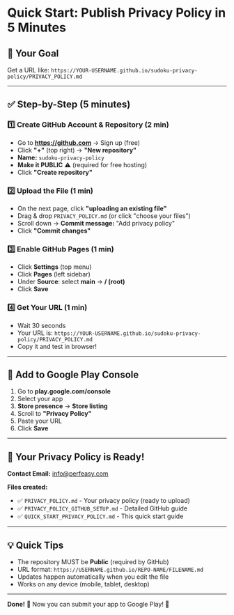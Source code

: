 # Quick Start: Publish Privacy Policy in 5 Minutes

## 🎯 Your Goal
Get a URL like: `https://YOUR-USERNAME.github.io/sudoku-privacy-policy/PRIVACY_POLICY.md`

---

## ✅ Step-by-Step (5 minutes)

### 1️⃣ Create GitHub Account & Repository (2 min)
- Go to **https://github.com** → Sign up (free)
- Click **"+"** (top right) → **"New repository"**
- **Name:** `sudoku-privacy-policy`
- **Make it PUBLIC** ⚠️ (required for free hosting)
- Click **"Create repository"**

### 2️⃣ Upload the File (1 min)
- On the next page, click **"uploading an existing file"**
- Drag & drop `PRIVACY_POLICY.md` (or click "choose your files")
- Scroll down → **Commit message:** "Add privacy policy"
- Click **"Commit changes"**

### 3️⃣ Enable GitHub Pages (1 min)
- Click **Settings** (top menu)
- Click **Pages** (left sidebar)
- Under **Source**: select **main** → **/ (root)**
- Click **Save**

### 4️⃣ Get Your URL (1 min)
- Wait 30 seconds
- Your URL is: `https://YOUR-USERNAME.github.io/sudoku-privacy-policy/PRIVACY_POLICY.md`
- Copy it and test in browser!

---

## 🎯 Add to Google Play Console

1. Go to **play.google.com/console**
2. Select your app
3. **Store presence** → **Store listing**
4. Scroll to **"Privacy Policy"**
5. Paste your URL
6. Click **Save**

---

## 📧 Your Privacy Policy is Ready!

**Contact Email:** info@perfeasy.com

**Files created:**
- ✅ `PRIVACY_POLICY.md` - Your privacy policy (ready to upload)
- ✅ `PRIVACY_POLICY_GITHUB_SETUP.md` - Detailed GitHub guide
- ✅ `QUICK_START_PRIVACY_POLICY.md` - This quick start guide

---

## 💡 Quick Tips

- The repository MUST be **Public** (required by GitHub)
- URL format: `https://USERNAME.github.io/REPO-NAME/FILENAME.md`
- Updates happen automatically when you edit the file
- Works on any device (mobile, tablet, desktop)

---

**Done!** 🎉 Now you can submit your app to Google Play! 🚀


